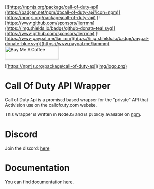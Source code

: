 [![https://npmjs.org/package/call-of-duty-api](https://badgen.net/npm/dt/call-of-duty-api?icon=npm)](https://npmjs.org/package/call-of-duty-api)
[![https://www.github.com/sponsors/lierrmm](https://img.shields.io/badge/github-donate-teal.svg)](https://www.github.com/sponsors/lierrmm)
[![https://www.paypal.me/liammm](https://img.shields.io/badge/paypal-donate-blue.svg)](https://www.paypal.me/liammm)
<a href="https://www.buymeacoffee.com/lierrmmv2" target="_blank"><img height="20" src="https://www.buymeacoffee.com/assets/img/custom_images/purple_img.png" alt="Buy Me A Coffee" style="height: 41px !important;width: 174px !important;box-shadow: 0px 3px 2px 0px rgba(190, 190, 190, 0.5) !important;-webkit-box-shadow: 0px 3px 2px 0px rgba(190, 190, 190, 0.5) !important;" ></a>

![https://npmjs.org/package/call-of-duty-api](img/logo.png)

# Call Of Duty API Wrapper

Call of Duty Api is a promised based wrapper for the "private" API that Activision use on the callofduty.com website.

This wrapper is written in NodeJS and is publicly available on [npm](https://npmjs.org/package/call-of-duty-api).

# Discord

Join the discord: [here](https://discord.gg/NuUpvzC)

# Documentation
You can find documentation [here](https://lierrmm.gitbook.io/call-of-duty-api/).
